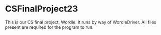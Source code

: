 # CSFinalProject23

This is our CS final project, Wordle. It runs by way of WordleDriver. All files present are required for the program to run.

